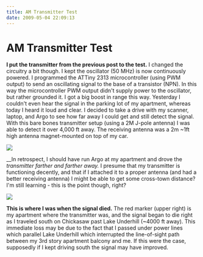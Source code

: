 ```yaml
---
title: AM Transmitter Test
date: 2009-05-04 22:09:13
---
```


# AM Transmitter Test

__I put the transmitter from the previous post to the test.__ I changed the circuitry a bit though. I kept the oscillator (50 MHz) is now continuously powered. I programmed the ATTiny 2313 microcontroller (using PWM output) to send an oscillating signal to the base of a transistor (NPN). In this way the microcontroller PWM output didn't supply power to the oscillator, but rather grounded it. I got a big boost in range this way. Yesterday I couldn't even hear the signal in the parking lot of my apartment, whereas today I heard it loud and clear. I decided to take a drive with my scanner, laptop, and Argo to see how far away I could get and still detect the signal. With this bare bones transmitter setup (using a 2M J-pole antenna) I was able to detect it over 4,000 ft away. The receiving antenna was a 2m ~1ft high antenna magnet-mounted on top of my car.

<div class="text-center img-border">

[![](qrss_fade_thumb.jpg)](qrss_fade.png)

</div>

__In retrospect, I should have run Argo at my apartment and drove the _transmitter _farther and farther away.__ I presume that my transmitter is functioning decently, and that if I attached it to a proper antenna (and had a better receiving antenna) I might be able to get some cross-town distance? I'm still learning - this is the point though, right?

<div class="text-center img-border">

[![](firsttransmap_thumb.jpg)](firsttransmap.png)

</div>

__This is where I was when the signal died.__ The red marker (upper right) is my apartment where the transmitter was, and the signal began to die right as I traveled south on Chickasaw past Lake Underhill (~4000 ft away). This immediate loss may be due to the fact that I passed under power lines which parallel Lake Underhill which interrupted the line-of-sight path between my 3rd story apartment balcony and me. If this were the case, supposedly if I kept driving south the signal may have improved.

